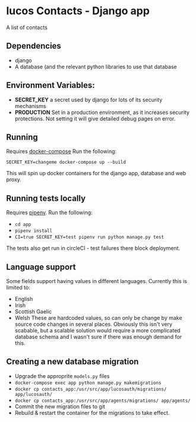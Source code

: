 # lucos Contacts - Django app
A list of contacts

## Dependencies
* django
* A database (and the relevant python libraries to use that database

## Environment Variables:

* **SECRET_KEY** a secret used by django for lots of its security mechanisms
* **PRODUCTION** Set in a production environment, as it increases security protections.  Not setting it will give detailed debug pages on error.

## Running
Requires [docker-compose](https://docs.docker.com/compose/)
Run the following:

`SECRET_KEY=changeme docker-compose up --build`

This will spin up docker containers for the django app, database and web proxy.

## Running tests locally
Requires [pipenv](https://pipenv.kennethreitz.org/en/latest/).  Run the following:

* `cd app`
* `pipenv install`
* `CI=true SECRET_KEY=test pipenv run python manage.py test`

The tests also get run in circleCI - test failures there block deployment.

## Language support
Some fields support having values in different languages.  Currently this is limited to:
* English
* Irish
* Scottish Gaelic
* Welsh
These are hardcoded values, so can only be change by make source code changes in several places.  Obviously this isn't very scabable, but a scalable solution would require a more complicated database schema and I wasn't sure if there was enough demand for this.

## Creating a new database migration

* Upgrade the approprite `models.py` files
* `docker-compose exec app python manage.py makemigrations`
* `docker cp contacts_app:/usr/src/app/lucosauth/migrations/ app/lucosauth/`
* `docker cp contacts_app:/usr/src/app/agents/migrations/ app/agents/`
* Commit the new migration files to git
* Rebuild & restart the container for the migrations to take effect.